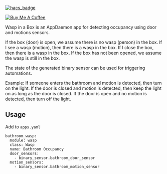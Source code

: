 [![hacs_badge](https://img.shields.io/badge/HACS-Default-orange.svg)](https://github.com/custom-components/hacs)

<a href="https://www.buymeacoffee.com/wernerhp" target="_blank"><img src="https://www.buymeacoffee.com/assets/img/custom_images/orange_img.png" alt="Buy Me A Coffee" style="height: auto !important;width: auto !important;" ></a>


Wasp in a Box is an AppDaemon app for detecting occupancy using door and motions sensors.

If the box (door) is open, we assume there is no wasp (person) in the box.
If I see a wasp (motion), then there is a wasp in the box.
If I close the box, then there is a wasp in the box.
If the box has not been opened, we assume the wasp is still in the box.

The state of the generated binary sensor can be used for triggering automations.

Example:
If someone enters the bathroom and motion is detected, then turn on the light.
If the door is closed and motion is detected, then keep the light on as long as the door is closed.
If the door is open and no motion is detected, then turn off the light.

## Usage
Add to `apps.yaml`

```
bathroom_wasp:
  module: wasp
  class: Wasp
  name: Bathroom Occupancy
  door_sensors:
    - binary_sensor.bathroom_door_sensor
  motion_sensors:
    - binary_sensor.bathroom_motion_sensor
```